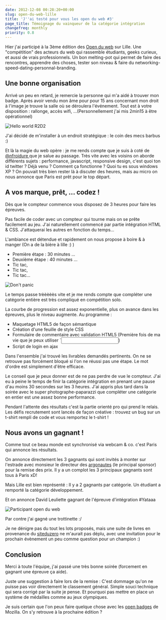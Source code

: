 ```yaml
---
date: 2012-12-08 00:28:20+00:00
slug: open-du-web-lille
title: 'J''ai testé pour vous les open du web #3'
page_title: Témoignage du vainqueur de la catégorie intégration
changefreq: monthly
priority: 0.8
---
```


Hier j'ai participé à la 3ème édition des [Open du web](http://www.open-du-web.fr/) sur Lille.
Une "compétition" des acteurs du web qui rassemble étudiants, geeks curieux, et aussi de vrais professionnels.
Un bon melting-pot qui permet de faire des rencontres, apprendre des choses, tester son niveau & faire du networking-speed-dating-personnal-branding.


## Une bonne organisation


Arrivé un peu en retard, je remercie la personne qui m'a aidé à trouver mon badge.
Après avoir vendu mon âme pour pour 15 ans concernant mon droit à l'image je trouve la salle où se déroulera l'événement.
Tout est à votre disposition : rallonge, accès wifi, ...(Personnellement j'ai mis 2min15 à être opérationnel)

![Hello world R2D2](blog/legacy/2012/12/openduweb-helloworld.jpg?raw=true)

J'ai décidé de m'installer à un endroit stratégique : le coin des mecs barbus :)

Et là la magie du web opère : je me rends compte que je suis à coté de [@nfroidure ](https://fr.twitter.com/nfroidure)que je salue au passage.
Très vite avec les voisins on aborde différents sujets : performance, javascript, responsive design, c'est quoi ton id twitter ? Déjà venu ? Comment ça fonctionne ? Quoi tu es sous windows XP ?
On pouvait très bien rester là à discuter des heures, mais au micro on nous annonce que Paris est prêt pour le top départ.

## A vos marque, prêt, ... codez !

Dès que le compteur commence vous disposez de 3 heures pour faire les épreuves.

Pas facile de coder avec un compteur qui tourne mais on se prête facilement au jeu.
J'ai naturellement commencé par partie intégration HTML & CSS.
J'attaquerai les autres en fonction du temps...

L'ambiance est détendue et rapidement on nous propose à boire & à manger (On a de la bière à lille :) )

- Première étape : 30 minutes ...
- Deuxième étape : 40 minutes ...
- Tic tac,
- Tic tac,
- Tic tac...

![Don't panic](blog/legacy/2012/12/openduweb-calm.jpg?raw=true)

Le temps passe trèèèèès vite et je me rends compte que compléter une catégorie entière est très compliqué en compétition solo.

La courbe de progression est assez exponentielle, plus on avance dans les épreuves, plus le niveau augmente.
Au programme :

* Maquetage HTML5 de façon sémantique
* Création d'une feuille de style CSS
* Formulaire de commentaire avec validation HTML5 (Première fois de ma vie que je peux utiliser `<input type="text" require>)
* Script de login en ajax


Dans l'ensemble j'ai trouvé les livrables demandés pertinents. On ne se retrouve pas forcément bloqué si l'on ne réussi pas une étape. Le mot d'ordre est simplement d'être efficace.

Le conseil que je peux donner est de ne pas perdre de vue le compteur. J'ai eu à peine le temps de finir la catégorie intégration en prenant une pause d'au moins 30 secondes sur les 3 heures.
J'ai appris plus tard dans la soirée avec le super photographe-paparazzi que compléter une catégorie en entier est une assez bonne performance.

Pendant l'attente des résultats c'est la partie orienté pro qui prend le relais. Les défis recrutement sont lancés de façon créative : trouvez un bug sur un t-shirt rempli de code et vous remportez le t-shirt !


## Nous avons un gagnant !


Comme tout ce beau monde est synchronisé via webcam & co. c'est Paris qui annonce les résultats.

On annonce directement les 3 gagnants qui sont invités à monter sur l'estrade avec monsieur le directeur des [argonautes](http://www.les-argonautes.fr/) (le principal sponsor) pour la remise des prix.
Il y a un complot les 3 principaux gagnants sont tous à Paris xD!

Mais Lille est bien représenté : Il y a 2 gagnants par catégorie.
Un étudiant a remporté la catégorie développement.

Et on annonce David Leuliette gagnant de l'épreuve d'intégration #Yataaa

![Participant open du web](blog/legacy/2012/12/openduweb-participant.jpg?raw=true)

Par contre j'ai gagné une trottinette :/

Je ne dénigre pas du tout les lots proposés, mais une suite de livres en provenance du [siteduzero](http://www.siteduzero.com) ne m'aurait pas déplu, avec une invitation pour le prochain évènement un peu comme question pour un champion :)


## Conclusion


Merci à toute l'équipe, j'ai passé une très bonne soirée (forcement en gagnant une épreuve ça aide).

Juste une suggestion à faire lors de la remise : C'est dommage qu'on ne puisse pas voir directement le classement général. Simple souci technique qui sera corrigé par la suite je pense.
Et pourquoi pas mettre en place un système de médailles comme au jeux olympiques.

Je suis certain que l'on peux faire quelque chose avec les [open badges](https://wiki.mozilla.org/Badges) de Mozilla.
On s'y retrouve à la prochaine édition ?
